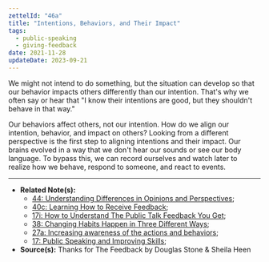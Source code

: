 ```yaml
---
zettelId: "46a"
title: "Intentions, Behaviors, and Their Impact"
tags:
  - public-speaking
  - giving-feedback
date: 2021-11-28
updateDate: 2023-09-21
---
```


We might not intend to do something, but the situation can develop so that our behavior impacts others differently than our intention. That's why we often say or hear that "I know their intentions are good, but they shouldn't behave in that way."

Our behaviors affect others, not our intention. How do we align our intention, behavior, and impact on others? Looking from a different perspective is the first step to aligning intentions and their impact. Our brains evolved in a way that we don't hear our sounds or see our body language. To bypass this, we can record ourselves and watch later to realize how we behave, respond to someone, and react to events.

---

- **Related Note(s):**
  - [44: Understanding Differences in Opinions and Perspectives](/notes/44/);
  - [40c: Learning How to Receive Feedback](/notes/40c/);
  - [17i: How to Understand The Public Talk Feedback You Get](/notes/17i/);
  - [38: Changing Habits Happen in Three Different Ways](/notes/38/);
  - [27a: Increasing awareness of the actions and behaviors](/notes/27a/);
  - [17: Public Speaking and Improving Skills](/notes/17/);
- **Source(s):** Thanks for The Feedback by Douglas Stone & Sheila Heen
